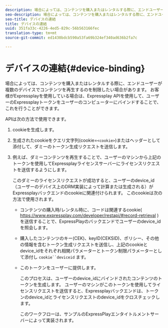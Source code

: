```yaml
---
description: 場合によっては、コンテンツを購入またはレンタルする際に、エンドユーザーが複数のデバイスでコンテンツを再生するのを制限したい場合があります。 お客様がExpressplayを使用している場合は、Expressplay APIを使用して、ユーザーのExpressplayトークンをユーザーのコンピューターにバインドすることで、これを行うことができます。
seo-description: 場合によっては、コンテンツを購入またはレンタルする際に、エンドユーザーが複数のデバイスでコンテンツを再生するのを制限したい場合があります。 お客様がExpressplayを使用している場合は、Expressplay APIを使用して、ユーザーのExpressplayトークンをユーザーのコンピューターにバインドすることで、これを行うことができます。
seo-title: デバイスの連結
title: デバイスの連結
uuid: 351fa33c-4226-4ed5-829c-56b563166fec
translation-type: tm+mt
source-git-commit: ed1430bdcb590a53fa69b324ef340ad636b2fa7c

---
```



# デバイスの連結{#device-binding}

場合によっては、コンテンツを購入またはレンタルする際に、エンドユーザーが複数のデバイスでコンテンツを再生するのを制限したい場合があります。 お客様がExpressplayを使用している場合は、Expressplay APIを使用して、ユーザーのExpressplayトークンをユーザーのコンピューターにバインドすることで、これを行うことができます。

APIは次の方法で使用できます。

1. cookieを生成します。
1. 生成されたcookieをクエリ文字列(cookie=`<cookie>`)またはヘッダーとして添付して、ダミーのトークン生成リクエストを送信します。
1. 例えば、ダミーコンテンツを再生することで、ユーザーのマシンから上記のトークンを使用してExpressplayライセンスサーバーにライセンスリクエストを送信するようにします。

   このダミーのライセンスリクエストが成功すると、ユーザーのdevice_id（ユーザーのデバイス上のDRM実装によって計算または生成される）がExpressplayバックエンドのcookieに関連付けられます。 このcookieは次の方法で使用されます。

   * コンテンツの購入時/レンタル時に、コードは関連するcookie( https://www.expressplay.com/developer/restapi/#record-retrieval [](https://www.expressplay.com/developer/restapi/#record-retrieval))を送信することで、ExpressPlayのバックエンドでユーザーのdevice_idを照会します。
   * 購入したコンテンツのキー(CEK)、keyID(CEKSID)、ポリシー、その他の情報を含むトークン生成リクエストを送信し、上記のcookieとdevice_idをそれぞれ相関パラメーターとトークン制限パラメーターとして添付し `cookie``deviceid` ます。

   * このトークンをユーザーに提供します。

      このプロセスは、ユーザーのdevice_idにバインドされたコンテンツのトークンを生成します。 ユーザーのマシンがこのトークンを使用してライセンスリクエストを送信すると、Expressplayバックエンドは、トークンのdevice_idとライセンスリクエストのdevice_idをクロスチェックします。

      このワークフローは、サンプルのExpressPlayエンタイトルメントサーバーによって実装されます。
